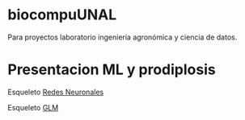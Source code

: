 # biocompuUNAL
Para proyectos laboratorio ingeniería agronómica y ciencia de datos.
# Presentacion ML y prodiplosis
Esqueleto [Redes Neuronales]([https://gquinche.github.io/biocompuUNAL/RedesNeuronales.jl.html)

Esqueleto [GLM](https://gquinche.github.io/biocompuUNAL/GLM.jl.html)
